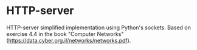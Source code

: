 # HTTP-server
HTTP-server simplified implementation using Python's sockets.
Based on exercise 4.4 in the book "Computer Networks" (https://data.cyber.org.il/networks/networks.pdf).
